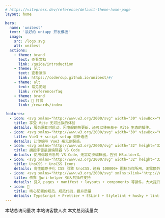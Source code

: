 ```yaml
---
# https://vitepress.dev/reference/default-theme-home-page
layout: home

hero:
  name: 'unibest'
  text: '最好的 uniapp 开发模板'
  image:
    src: /logo.svg
    alt: unibest
  actions:
    - theme: brand
      text: 查看文档
      link: /guide/introduction
    - theme: alt
      text: 查看演示
      link: https://codercup.github.io/unibest/#/
    - theme: alt
      text: 常见问题
      link: /reference/faq
    - theme: brand
      text: 🥤 打赏
      link: /rewards/index

features:
  - icon: <svg xmlns="http://www.w3.org/2000/svg" width="30" viewBox="0 0 256 256.32"><defs><linearGradient id="a" x1="-.828%" x2="57.636%" y1="7.652%" y2="78.411%"><stop offset="0%" stop-color="#41D1FF"/><stop offset="100%" stop-color="#BD34FE"/></linearGradient><linearGradient id="b" x1="43.376%" x2="50.316%" y1="2.242%" y2="89.03%"><stop offset="0%" stop-color="#FFEA83"/><stop offset="8.333%" stop-color="#FFDD35"/><stop offset="100%" stop-color="#FFA800"/></linearGradient></defs><path fill="url(#a)" d="M255.153 37.938 134.897 252.976c-2.483 4.44-8.862 4.466-11.382.048L.875 37.958c-2.746-4.814 1.371-10.646 6.827-9.67l120.385 21.517a6.537 6.537 0 0 0 2.322-.004l117.867-21.483c5.438-.991 9.574 4.796 6.877 9.62Z"/><path fill="url(#b)" d="M185.432.063 96.44 17.501a3.268 3.268 0 0 0-2.634 3.014l-5.474 92.456a3.268 3.268 0 0 0 3.997 3.378l24.777-5.718c2.318-.535 4.413 1.507 3.936 3.838l-7.361 36.047c-.495 2.426 1.782 4.5 4.151 3.78l15.304-4.649c2.372-.72 4.652 1.36 4.15 3.788l-11.698 56.621c-.732 3.542 3.979 5.473 5.943 2.437l1.313-2.028 72.516-144.72c1.215-2.423-.88-5.186-3.54-4.672l-25.505 4.922c-2.396.462-4.435-1.77-3.759-4.114l16.646-57.705c.677-2.35-1.37-4.583-3.769-4.113Z"/></svg>
    title: 享受 Vite 无可比拟的体验
    details: 服务器即时启动，闪电般的热更新，还可以使用基于 Vite 生态的插件。
  - icon: <svg xmlns="http://www.w3.org/2000/svg" width="30" viewBox="0 0 256 220.8"><path fill="#41B883" d="M204.8 0H256L128 220.8 0 0h97.92L128 51.2 157.44 0h47.36Z"/><path fill="#41B883" d="m0 0 128 220.8L256 0h-51.2L128 132.48 50.56 0H0Z"/><path fill="#35495E" d="M50.56 0 128 133.12 204.8 0h-47.36L128 51.2 97.92 0H50.56Z"/></svg>
    title: Vue3 + script setup 最新语法
    details: 让你编写 Vue3 毫无割裂感。
  - icon: <svg xmlns="http://www.w3.org/2000/svg" width="32" height="32" viewBox="0 0 32 32"><path fill="#0065a9" d="m29.01 5.03l-5.766-2.776a1.742 1.742 0 0 0-1.989.338L2.38 19.8a1.166 1.166 0 0 0-.08 1.647c.025.027.05.053.077.077l1.541 1.4a1.165 1.165 0 0 0 1.489.066L28.142 5.75A1.158 1.158 0 0 1 30 6.672v-.067a1.748 1.748 0 0 0-.99-1.575"/><path fill="#007acc" d="m29.01 26.97l-5.766 2.777a1.745 1.745 0 0 1-1.989-.338L2.38 12.2a1.166 1.166 0 0 1-.08-1.647c.025-.027.05-.053.077-.077l1.541-1.4A1.165 1.165 0 0 1 5.41 9.01l22.732 17.24A1.158 1.158 0 0 0 30 25.328v.072a1.749 1.749 0 0 1-.99 1.57"/><path fill="#1f9cf0" d="M23.244 29.747a1.745 1.745 0 0 1-1.989-.338A1.025 1.025 0 0 0 23 28.684V3.316a1.024 1.024 0 0 0-1.749-.724a1.744 1.744 0 0 1 1.989-.339l5.765 2.772A1.748 1.748 0 0 1 30 6.6v18.8a1.748 1.748 0 0 1-.991 1.576Z"/></svg>
    title: 拥抱宇宙最强编辑器 VS Code
    details: 使用你最熟悉的 VS Code，无需切换编辑器，告别 HBuilderX。
  - icon: <svg xmlns="http://www.w3.org/2000/svg" width="32" height="32" viewBox="0 0 32 32"><g stroke-width=".13"><path fill="#858585" d="M17.007 23.491a6.52 6.52 0 1 1 13.04 0a6.52 6.52 0 0 1-13.04 0"/><path fill="#ccc" d="M17.007 8.51a6.52 6.52 0 0 1 13.04 0v5.867c0 .36-.292.652-.652.652H17.659a.652.652 0 0 1-.652-.652z"/><path fill="#4d4d4d" d="M14.993 23.491a6.52 6.52 0 1 1-13.04 0v-5.868c0-.36.292-.652.652-.652h11.736c.36 0 .652.292.652.652z"/></g></svg>
    title: UnoCSS + UnoCSS Icons
    details: 高性能原子化 CSS 引擎 UnoCSS，还有 100000+ 图标为你所用，无需额外引入外链
  - icon: <svg xmlns="http://www.w3.org/2000/svg" xmlns:xlink="http://www.w3.org/1999/xlink" fill="none" version="1.1" width="512" height="512" viewBox="0 0 512 512"><script xmlns=""/><defs><clipPath id="master_svg0_25_97"><rect x="0" y="0" width="512" height="512" rx="0"/></clipPath><clipPath id="master_svg1_25_11"><rect x="11" y="39" width="490" height="435" rx="0"/></clipPath></defs><g style="mix-blend-mode:passthrough" clip-path="url(#master_svg0_25_97)"><g clip-path="url(#master_svg1_25_11)"><g><path d="M51.4931,294.222767578125L205.214,437.551767578125C211.594,443.498767578125,220.016,446.812767578125,228.778,446.812767578125C237.54,446.812767578125,245.962,443.498767578125,252.342,437.551767578125L254.554,435.512767578125C238.306,411.638767578125,228.778,382.751767578125,228.778,351.655767578125C228.778,269.073767578125,295.812,202.124767578125,378.5,202.124767578125C402.575,202.124767578125,425.288,207.817767578125,445.45,217.842767578125C446.215,212.320767578125,446.556,206.797767578125,446.556,201.19076757812502L446.556,196.262767578125C446.556,136.874967578125,403.595,86.238267578125,344.983,76.467747578125C306.191,70.010717578125,266.719,82.669897578125,238.986,110.36716757812499L228.778,120.562467578125L218.569,110.36716757812499C190.837,82.669897578125,151.365,70.010717578125,112.573,76.467747578125C53.9601,86.238267578125,11,136.874967578125,11,196.262767578125L11,201.19076757812502C11,236.448767578125,25.6319,270.17876757812496,51.4931,294.222767578125ZM378.5,473.999767578125C446.13,473.999767578125,501,419.199767578125,501,351.655767578125C501,284.112767578125,446.13,229.312767578125,378.5,229.312767578125C310.87,229.312767578125,256,284.112767578125,256,351.655767578125C256,419.199767578125,310.87,473.999767578125,378.5,473.999767578125Z" fill="#2B9939" fill-opacity="1"/></g><g style="mix-blend-mode:passthrough"><path d="M322,415L441,415L441,293.5L419,293.5L419,393L344.5,393L344.5,293.5L322,293.5L322,415Z" fill="#FFFFFF" fill-opacity="1"/></g></g></g><script xmlns=""/></svg>
    title: 依靠 @uni-helper 强大的插件支持
    details: 引入 pages + manifest + layouts + components 等插件，大大提升了 uniapp 的开发体验
  - icon: 🦾
    title: 精心配置的规范，规范代码，提升质量
    details: TypeScript + Prettier + ESLint + Stylelint + husky + lint-staged + commitlint 配置规范
---
```


<div class='busuanzi_container'>
  <span id="busuanzi_container_site_pv">
  本站总访问量<span id="busuanzi_value_site_pv"></span>次
  </span>
  <span id="busuanzi_container_site_uv">
  本站访客数<span id="busuanzi_value_site_uv"></span>人次
  </span>
  <span id="busuanzi_container_page_pv">
  本文总阅读量<span id="busuanzi_value_page_pv"></span>次
  </span>
</div>
